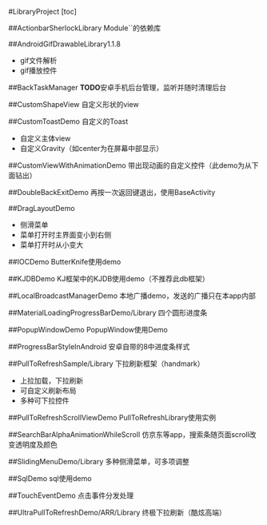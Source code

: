 #LibraryProject
[toc]

##ActionbarSherlockLibrary
Module``的依赖库

##AndroidGifDrawableLibrary1.1.8
- gif文件解析
- gif播放控件

##BackTaskManager
**TODO**安卓手机后台管理，监听并随时清理后台

##CustomShapeView
自定义形状的view

##CustomToastDemo
自定义的Toast
- 自定义主体view
- 自定义Gravity（如center为在屏幕中部显示）

##CustomViewWithAnimationDemo
带出现动画的自定义控件（此demo为从下面钻出）

##DoubleBackExitDemo
再按一次返回键退出，使用BaseActivity

##DragLayoutDemo
- 侧滑菜单
- 菜单打开时主界面变小到右侧
- 菜单打开时从小变大

##IOCDemo
ButterKnife使用demo

##KJDBDemo
KJ框架中的KJDB使用demo（不推荐此db框架）

##LocalBroadcastManagerDemo
本地广播demo，发送的广播只在本app内部

##MaterialLoadingProgressBarDemo/Library
四个圆形进度条

##PopupWindowDemo
PopupWindow使用Demo

##ProgressBarStyleInAndroid
安卓自带的8中进度条样式

##PullToRefreshSample/Library
下拉刷新框架（handmark）
- 上拉加载，下拉刷新
- 可自定义刷新布局
- 多种可下拉控件

##PullToRefreshScrollViewDemo
PullToRefreshLibrary使用实例

##SearchBarAlphaAnimationWhileScroll
仿京东等app，搜索条随页面scroll改变透明度及颜色

##SlidingMenuDemo/Library
多种侧滑菜单，可多项调整

##SqlDemo
sql使用demo

##TouchEventDemo
点击事件分发处理

##UltraPullToRefreshDemo/ARR/Library
终极下拉刷新（酷炫高端）